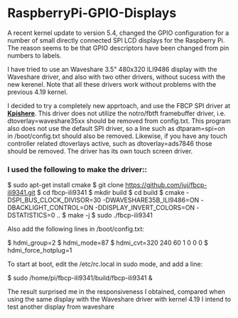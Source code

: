 # RaspberryPi-GPIO-Displays

A recent kernel update to version 5.4, changed the GPIO configuration for a number of small directly connected SPI LCD displays for the Raspberry Pi.
The reason seems to be that GPIO descriptors have been changed from pin numbers to labels.

I have tried to use an Waveshare 3.5" 480x320 ILI9486 display with the Waveshare driver, and also with two other drivers, without sucess with the new kerenel. Note that all these drivers work without problems with the previous 4.19 kernel.

I decided to try a completely new apprtoach, and use the FBCP SPI driver at [**Kpishere**](https://github.com/kpishere/fbcp-ili9341). This driver does not utilize the notro/fbtft framebuffer driver, i.e. dtoverlay=waveshare35xx should be removed from config.txt. This program also does not use the default SPI driver, so a line such as dtparam=spi=on in /boot/config.txt should also be removed. Likewise, if you have any touch controller related dtoverlays active, such as dtoverlay=ads7846 those should be removed. The driver has its own touch screen driver.

### I used the following to make the driver::

  $ sudo apt-get install cmake
  $ git clone https://github.com/juj/fbcp-ili9341.git
  $ cd fbcp-ili9341
  $ mkdir build
  $ cd build
  $ cmake -DSPI_BUS_CLOCK_DIVISOR=30 -DWAVESHARE35B_ILI9486=ON -DBACKLIGHT_CONTROL=ON -DDISPLAY_INVERT_COLORS=ON -DSTATISTICS=0 ..
  $ make -j
  $ sudo ./fbcp-ili9341

Also add the following lines in /boot/config.txt:

  $ hdmi_group=2
  $ hdmi_mode=87
  $ hdmi_cvt=320 240 60 1 0 0 0
  $ hdmi_force_hotplug=1

To start at boot, edit the /etc/rc.local in sudo mode, and add a line:

  $ sudo /home/pi/fbcp-ili9341/build/fbcp-ili9341 &

The result surprised me in the responsiveness I obtained, compared when using the same display with the Waveshare driver with kernel 4.19
I intend to test another display from waveshare

